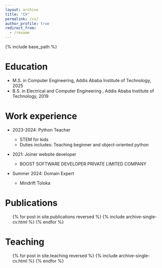 ```yaml
---
layout: archive
title: "CV"
permalink: /cv/
author_profile: true
redirect_from:
  - /resume
---
```


{% include base_path %}

Education
======
* M.S. in Computer Engineering, Addis Ababa Institute of Technology, 2025
* B.S. in Electrical and Computer Engineering , Addis Ababa Institute of Technology, 2019

Work experience
======
* 2023-2024: Python  Teacher
  * STEM for kids
  * Duties includes: Teaching beginner and object-oriented  python

* 2021: Joiner website developer
  * BOOST SOFTWARE DEVELOPER PRIVATE LIMITED COMPANY

* Summer 2024: Domain Expert
  * Mindrift Toloka

Publications
======
  <ul>{% for post in site.publications reversed %}
    {% include archive-single-cv.html %}
  {% endfor %}</ul>
  
Teaching
======
  <ul>{% for post in site.teaching reversed %}
    {% include archive-single-cv.html %}
  {% endfor %}</ul>
  

